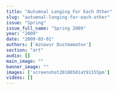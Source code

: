 ```yaml
---
title: "Autumnal Longing For Each Other"
slug: "autumnal-longing-for-each-other"
issue: "Spring"
issue_full_name: "Spring 2009"
year: "2009"
date: "2009-03-01"
authors: ['Aznavur Dustmamatov']
section: "art"
audio: []
main_image: ""
banner_image: ""
images: ['screenshot20180501at91155pm']
videos: []
---
```

